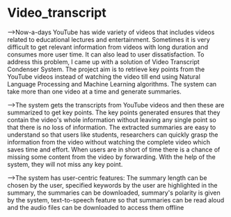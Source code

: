 # Video_transcript
-->Now-a-days YouTube has wide variety of videos
that includes videos related to educational lectures and
entertainment. Sometimes it is very difficult to get relevant
information from videos with long duration and consumes more
user time. It can also lead to user dissatisfaction. To address this
problem, I came up with a solution of Video Transcript
Condenser System. The project aim is to retrieve key points
from the YouTube videos instead of watching the video till end
using Natural Language Processing and Machine Learning
algorithms. The system can take more than one video at a time
and generate summaries.


-->The system gets the transcripts from YouTube videos and
then these are summarized to get key points. The key points
generated ensures that they contain the video's whole
information without leaving any single point so that there is no
loss of information. The extracted summaries are easy to
understand so that users like students, researchers can quickly
grasp the information from the video without watching the
complete video which saves time and effort. When users are in
short of time there is a chance of missing some content from the
video by forwarding. With the help of the system, they will not
miss any key point.


-->The system has user-centric features: The summary length
can be chosen by the user, specified keywords by the user are
highlighted in the summary, the summaries can be downloaded,
summary's polarity is given by the system, text-to-speech
feature so that summaries can be read aloud and the audio files
can be downloaded to access them offline